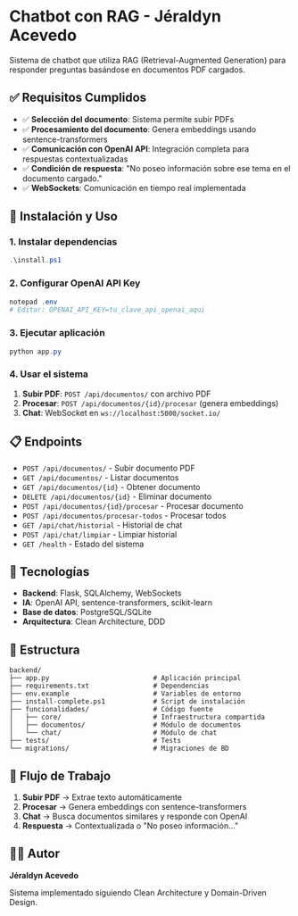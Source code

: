 # Chatbot con RAG - Jéraldyn Acevedo

Sistema de chatbot que utiliza RAG (Retrieval-Augmented Generation) para responder preguntas basándose en documentos PDF cargados.

## ✅ Requisitos Cumplidos

- ✅ **Selección del documento**: Sistema permite subir PDFs
- ✅ **Procesamiento del documento**: Genera embeddings usando sentence-transformers
- ✅ **Comunicación con OpenAI API**: Integración completa para respuestas contextualizadas
- ✅ **Condición de respuesta**: "No poseo información sobre ese tema en el documento cargado."
- ✅ **WebSockets**: Comunicación en tiempo real implementada

## 🚀 Instalación y Uso

### 1. Instalar dependencias
```powershell
.\install.ps1
```

### 2. Configurar OpenAI API Key
```powershell
notepad .env
# Editar: OPENAI_API_KEY=tu_clave_api_openai_aqui
```

### 3. Ejecutar aplicación
```powershell
python app.py
```

### 4. Usar el sistema
1. **Subir PDF**: `POST /api/documentos/` con archivo PDF
2. **Procesar**: `POST /api/documentos/{id}/procesar` (genera embeddings)
3. **Chat**: WebSocket en `ws://localhost:5000/socket.io/`

## 📋 Endpoints

- `POST /api/documentos/` - Subir documento PDF
- `GET /api/documentos/` - Listar documentos
- `GET /api/documentos/{id}` - Obtener documento
- `DELETE /api/documentos/{id}` - Eliminar documento
- `POST /api/documentos/{id}/procesar` - Procesar documento
- `POST /api/documentos/procesar-todos` - Procesar todos
- `GET /api/chat/historial` - Historial de chat
- `POST /api/chat/limpiar` - Limpiar historial
- `GET /health` - Estado del sistema

## 🔧 Tecnologías

- **Backend**: Flask, SQLAlchemy, WebSockets
- **IA**: OpenAI API, sentence-transformers, scikit-learn
- **Base de datos**: PostgreSQL/SQLite
- **Arquitectura**: Clean Architecture, DDD

## 📁 Estructura

```
backend/
├── app.py                          # Aplicación principal
├── requirements.txt                # Dependencias
├── env.example                     # Variables de entorno
├── install-complete.ps1            # Script de instalación
├── funcionalidades/                # Código fuente
│   ├── core/                       # Infraestructura compartida
│   ├── documentos/                 # Módulo de documentos
│   └── chat/                       # Módulo de chat
├── tests/                          # Tests
└── migrations/                     # Migraciones de BD
```

## 🎯 Flujo de Trabajo

1. **Subir PDF** → Extrae texto automáticamente
2. **Procesar** → Genera embeddings con sentence-transformers
3. **Chat** → Busca documentos similares y responde con OpenAI
4. **Respuesta** → Contextualizada o "No poseo información..."

## 👨‍💻 Autor

**Jéraldyn Acevedo**

Sistema implementado siguiendo Clean Architecture y Domain-Driven Design.